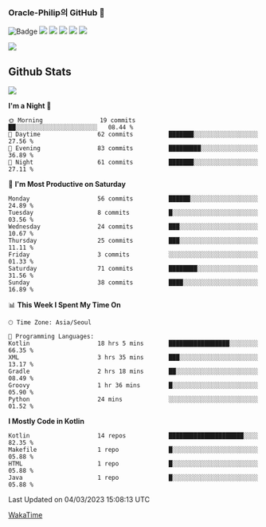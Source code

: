 ### Oracle-Philip의 GitHub 👋

![Badge](http://img.shields.io/badge/-Java-black?style=flat-square)
<img src="https://img.shields.io/badge/ -Kotlin-black?style=flat-square&logo=Kotlin&logoColor=#7F52FF"/></a>
<img src="https://img.shields.io/badge/ -Dart-black?style=flat-square&logo=Dart&logoColor=#0175C2"/></a>
<img src="https://img.shields.io/badge/ -Android-black?style=flat-square&logo=Android&logoColor=#3DDC84"/></a>
<img src="https://img.shields.io/badge/ -Flutter-black?style=flat-square&logo=Flutter&logoColor=#02569B"/></a>
<img src="https://img.shields.io/badge/ -Firebase-black?style=flat-square&logo=Firebase&logoColor=#FFCA28"/></a>

<img src="https://img.shields.io/badge/ -BLE-black?style=flat-square&logo=Bluetooth&logoColor=#0082FC"/></a>

<!--
<img src="https://img.shields.io/badge/ -STM32F103-black?style=flat-square&logo=STMicroelectronics&logoColor=#03234B"/></a>
<img src="https://img.shields.io/badge/ -Qt-black?style=flat-square&logo=Qt&logoColor=#41CD52"/></a>
-->

<!--
![Badge](http://img.shields.io/badge/-Java-black?style=flat-square)
![Badge](http://img.shields.io/badge/-Koltin-black?style=flat-square)
![Badge](http://img.shields.io/badge/-Dart-black?style=flat-square)
![Badge](http://img.shields.io/badge/-Android-black?style=flat-square)
![Badge](http://img.shields.io/badge/-Flutter-black?style=flat-square)
![Badge](http://img.shields.io/badge/-Firebase-black?style=flat-square)
-->

## Github Stats  
<div align="left"><img src="https://github-readme-stats.vercel.app/api?username=Oracle-Philip&show_icons=true&count_private=true&hide_border=true" align="center" /></div>


<!--START_SECTION:waka-->
**I'm a Night 🦉** 

```text
🌞 Morning                19 commits          ██░░░░░░░░░░░░░░░░░░░░░░░   08.44 % 
🌆 Daytime                62 commits          ███████░░░░░░░░░░░░░░░░░░   27.56 % 
🌃 Evening                83 commits          █████████░░░░░░░░░░░░░░░░   36.89 % 
🌙 Night                  61 commits          ███████░░░░░░░░░░░░░░░░░░   27.11 % 
```
📅 **I'm Most Productive on Saturday** 

```text
Monday                   56 commits          ██████░░░░░░░░░░░░░░░░░░░   24.89 % 
Tuesday                  8 commits           █░░░░░░░░░░░░░░░░░░░░░░░░   03.56 % 
Wednesday                24 commits          ███░░░░░░░░░░░░░░░░░░░░░░   10.67 % 
Thursday                 25 commits          ███░░░░░░░░░░░░░░░░░░░░░░   11.11 % 
Friday                   3 commits           ░░░░░░░░░░░░░░░░░░░░░░░░░   01.33 % 
Saturday                 71 commits          ████████░░░░░░░░░░░░░░░░░   31.56 % 
Sunday                   38 commits          ████░░░░░░░░░░░░░░░░░░░░░   16.89 % 
```


📊 **This Week I Spent My Time On** 

```text
🕑︎ Time Zone: Asia/Seoul

💬 Programming Languages: 
Kotlin                   18 hrs 5 mins       █████████████████░░░░░░░░   66.35 % 
XML                      3 hrs 35 mins       ███░░░░░░░░░░░░░░░░░░░░░░   13.17 % 
Gradle                   2 hrs 18 mins       ██░░░░░░░░░░░░░░░░░░░░░░░   08.49 % 
Groovy                   1 hr 36 mins        █░░░░░░░░░░░░░░░░░░░░░░░░   05.90 % 
Python                   24 mins             ░░░░░░░░░░░░░░░░░░░░░░░░░   01.52 % 
```

**I Mostly Code in Kotlin** 

```text
Kotlin                   14 repos            █████████████████████░░░░   82.35 % 
Makefile                 1 repo              █░░░░░░░░░░░░░░░░░░░░░░░░   05.88 % 
HTML                     1 repo              █░░░░░░░░░░░░░░░░░░░░░░░░   05.88 % 
Java                     1 repo              █░░░░░░░░░░░░░░░░░░░░░░░░   05.88 % 
```




 Last Updated on 04/03/2023 15:08:13 UTC
<!--END_SECTION:waka-->


<!--
**Oracle-Philip/Oracle-Philip** is a ✨ _special_ ✨ repository because its `README.md` (this file) appears on your GitHub profile.

Here are some ideas to get you started:

- 🔭 I’m currently working on ...
- 🌱 I’m currently learning ...
- 👯 I’m looking to collaborate on ...
- 🤔 I’m looking for help with ...
- 💬 Ask me about ...
- 📫 How to reach me: ...
- 😄 Pronouns: ...
- ⚡ Fun fact: ...
-->


[WakaTime](https://wakatime.com/dashboard)
